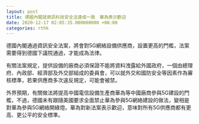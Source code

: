 ```yaml
---
layout: post
title: 德國內閣就資訊科技安全法達成一致　華為表示歡迎
date: 2020-12-17 02:05:35.000000000 +08:00
categories: rthk
---
```


德國內閣通過資訊安全法案，將會對5G網絡設備供應商，設置更高的門檻，法案需要得到德國下議院通過，才能成為法律。

有關法案規定，提供設備的廠商必須保證不能將資料洩露給外國政府，一個由總理府、內政部、經濟部及外交部組成的委員會，可以就外交和國防安全等因素作為審核標準，若果供應商多次違反規定，可能會被禁。

外界預期，有關做法將提高中國電信設備生產商華為等中國廠商參與5G建設的門檻，不過，德國未有跟隨美國要求全面禁止華為參與5G網絡建設的做法，變相是對華為參與5G網絡開綠燈。華為對新法案表示歡迎，意味對所有5G供應商都有更高、更公平的安全標準。
